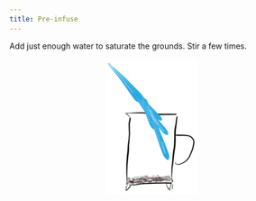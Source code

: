 ```yaml
---
title: Pre-infuse
---
```


Add just enough water to saturate the grounds. Stir a few times.

<center><img height="240" src="/images/preinfuse.png"></center>
